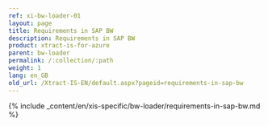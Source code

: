 ```yaml
---
ref: xi-bw-loader-01
layout: page
title: Requirements in SAP BW
description: Requirements in SAP BW
product: xtract-is-for-azure
parent: bw-loader
permalink: /:collection/:path
weight: 1
lang: en_GB
old_url: /Xtract-IS-EN/default.aspx?pageid=requirements-in-sap-bw
---
```

{% include _content/en/xis-specific/bw-loader/requirements-in-sap-bw.md %}
